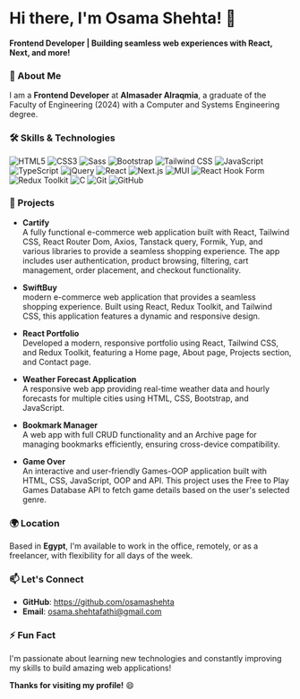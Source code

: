 # Hi there, I'm Osama Shehta! 👋  
**Frontend Developer | Building seamless web experiences with React, Next, and more!**

### 🚀 About Me

I am a **Frontend Developer** at **Almasader Alraqmia**, a graduate of the Faculty of Engineering (2024) with a Computer and Systems Engineering degree.

### 🛠 Skills & Technologies

![HTML5](https://img.shields.io/badge/HTML5-E34F26?style=for-the-badge&logo=html5&logoColor=white)
![CSS3](https://img.shields.io/badge/CSS3-1572B6?style=for-the-badge&logo=css3&logoColor=white)
![Sass](https://img.shields.io/badge/Sass-CC6699?style=for-the-badge&logo=sass&logoColor=white)
![Bootstrap](https://img.shields.io/badge/Bootstrap-563D7C?style=for-the-badge&logo=bootstrap&logoColor=white)
![Tailwind CSS](https://img.shields.io/badge/Tailwind_CSS-38B2AC?style=for-the-badge&logo=tailwind-css&logoColor=white)
![JavaScript](https://img.shields.io/badge/JavaScript-F7DF1E?style=for-the-badge&logo=javascript&logoColor=black)
![TypeScript](https://img.shields.io/badge/TypeScript-3178C6?style=for-the-badge&logo=typescript&logoColor=white)
![jQuery](https://img.shields.io/badge/jQuery-0769AD?style=for-the-badge&logo=jquery&logoColor=white)
![React](https://img.shields.io/badge/React-20232A?style=for-the-badge&logo=react&logoColor=61DAFB)
![Next.js](https://img.shields.io/badge/Next.js-000000?style=for-the-badge&logo=nextdotjs&logoColor=white)
![MUI](https://img.shields.io/badge/MUI-007FFF?style=for-the-badge&logo=mui&logoColor=white)
![React Hook Form](https://img.shields.io/badge/React_Hook_Form-EC5990?style=for-the-badge&logo=reacthookform&logoColor=white)
![Redux Toolkit](https://img.shields.io/badge/Redux_Toolkit-764ABC?style=for-the-badge&logo=redux&logoColor=white)
![C](https://img.shields.io/badge/C-A8B9CC?style=for-the-badge&logo=c&logoColor=white)
![Git](https://img.shields.io/badge/Git-F05032?style=for-the-badge&logo=git&logoColor=white)
![GitHub](https://img.shields.io/badge/GitHub-181717?style=for-the-badge&logo=github&logoColor=white)



### 🌟 Projects

- **Cartify**  
  A fully functional e-commerce web application built with React, Tailwind CSS, React Router Dom, Axios, Tanstack query, Formik, Yup, and various libraries to provide a seamless shopping experience. The app includes user authentication, product browsing, filtering, cart management, order placement, and checkout functionality.
  
- **SwiftBuy**  
  modern e-commerce web application that provides a seamless shopping experience. Built using React, Redux Toolkit, and Tailwind CSS, this application features a dynamic and responsive design.
  
- **React Portfolio**  
  Developed a modern, responsive portfolio using React, Tailwind CSS, and Redux Toolkit, featuring a Home page, About page, Projects section, and Contact page.

- **Weather Forecast Application**  
  A responsive web app providing real-time weather data and hourly forecasts for multiple cities using HTML, CSS, Bootstrap, and JavaScript.

- **Bookmark Manager**  
  A web app with full CRUD functionality and an Archive page for managing bookmarks efficiently, ensuring cross-device compatibility.

- **Game Over**  
  An interactive and user-friendly Games-OOP application built with HTML, CSS, JavaScript, OOP and API. This project uses the Free to Play Games Database API to fetch game details based on the user's selected genre.



### 🌍 Location

Based in **Egypt**, I'm available to work in the office, remotely, or as a freelancer, with flexibility for all days of the week.

### 📫 Let's Connect

- **GitHub**: https://github.com/osamashehta
- **Email**: osama.shehtafathi@gmail.com

### ⚡ Fun Fact

I'm passionate about learning new technologies and constantly improving my skills to build amazing web applications!


**Thanks for visiting my profile!** 😄
